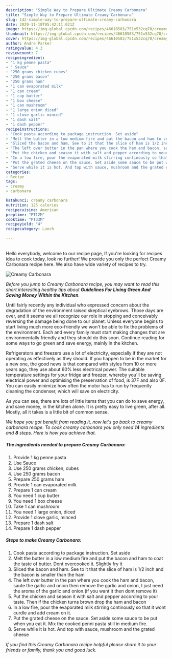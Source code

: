 ```yaml
---
description: "Simple Way to Prepare Ultimate Creamy Carbonara"
title: "Simple Way to Prepare Ultimate Creamy Carbonara"
slug: 142-simple-way-to-prepare-ultimate-creamy-carbonara
date: 2020-11-18T05:42:11.021Z
image: https://img-global.cpcdn.com/recipes/46610583/751x532cq70/creamy-carbonara-recipe-main-photo.jpg
thumbnail: https://img-global.cpcdn.com/recipes/46610583/751x532cq70/creamy-carbonara-recipe-main-photo.jpg
cover: https://img-global.cpcdn.com/recipes/46610583/751x532cq70/creamy-carbonara-recipe-main-photo.jpg
author: Andre Parker
ratingvalue: 4.3
reviewcount: 7
recipeingredient:
- "1 kg penne pasta"
- " Sauce"
- "250 grams chicken cubes"
- "250 grams bacon"
- "250 grams ham"
- "1 can evaporated milk"
- "1 can cream"
- "1 cup butter"
- "1 box cheese"
- "1 can mushroom"
- "1 large onion diced"
- "1 clove garlic minced"
- "1 dash salt"
- "1 dash pepper"
recipeinstructions:
- "Cook pasta according to package instruction. Set aside"
- "Melt the butter in a low medium fire and put the bacon and ham to coat the taste of butter. Dont overcooked it. Slightly fry it"
- "Sliced the bacon and ham. See to it that the slice of ham is 1/2 inch and the bacon is smaller than the ham"
- "The left over butter in the pan where you cook the ham and bacon, saute the garlic and onion then remove the garlic and onion, I just need the aroma of the garlic and onion.(if you want it then dont remove it)"
- "Put the chicken and season it with salt and pepper according to your taste. Then if the chicken turns brown drop the ham and bacon"
- "In a low fire, pour the evaporated milk stirring continously so that it wont curdle and add cream on it."
- "Put the grated cheese on the sauce. Set aside some sauce to be put when you eat it. Mix the cooked penni pasta still in medium fire."
- "Serve while it is hot. And top with sauce, mushroom and the grated cheese"
categories:
- Recipe
tags:
- creamy
- carbonara

katakunci: creamy carbonara 
nutrition: 125 calories
recipecuisine: American
preptime: "PT12M"
cooktime: "PT33M"
recipeyield: "4"
recipecategory: Lunch

---
```

<br>
Hello everybody, welcome to our recipe page, If you're looking for recipes idea to cook today, look no further! We provide you only the perfect Creamy Carbonara recipe here. We also have wide variety of recipes to try.
<br>


![Creamy Carbonara](https://img-global.cpcdn.com/recipes/46610583/751x532cq70/creamy-carbonara-recipe-main-photo.jpg)

<i>Before you jump to Creamy Carbonara recipe, you may want to read this short interesting healthy tips about 
<strong>Guidelines For Living Green And Saving Money Within the Kitchen</strong>.</i>
</br>

Until fairly recently any individual who expressed concern about the degradation of the environment raised skeptical eyebrows. Those days are over, and it seems we all recognize our role in stopping and conceivably reversing the damage being done to our planet. Unless everyone begins to start living much more eco-friendly we won't be able to fix the problems of the environment. Each and every family must start making changes that are environmentally friendly and they should do this soon. Continue reading for some ways to go green and save energy, mainly in the kitchen.

Refrigerators and freezers use a lot of electricity, especially if they are not operating as effectively as they should. If you happen to be in the market for a new one, the good news is that compared with styles from 10 or more years ago, they use about 60% less electrical power. The suitable temperature settings for your fridge and freezer, whereby you'll be saving electrical power and optimising the preservation of food, is 37F and also 0F. You can easily minimize how often the motor has to run by frequently cleaning the condenser, which will save on electricity.

As you can see, there are lots of little items that you can do to save energy, and save money, in the kitchen alone. It is pretty easy to live green, after all. Mostly, all it takes is a little bit of common sense.


<i>We hope you got benefit from reading it, now let's go back to creamy carbonara recipe. To cook creamy carbonara you only need <strong>14</strong> ingredients and <strong>8</strong> steps. Here is how you achieve that.
</i>

##### The ingredients needed to prepare Creamy Carbonara:

1. Provide 1 kg penne pasta
1. Use  Sauce
1. Use 250 grams chicken, cubes
1. Use 250 grams bacon
1. Prepare 250 grams ham
1. Provide 1 can evaporated milk
1. Prepare 1 can cream
1. You need 1 cup butter
1. You need 1 box cheese
1. Take 1 can mushroom
1. You need 1 large onion, diced
1. Provide 1 clove garlic, minced
1. Prepare 1 dash salt
1. Prepare 1 dash pepper


##### Steps to make Creamy Carbonara:

1. Cook pasta according to package instruction. Set aside
1. Melt the butter in a low medium fire and put the bacon and ham to coat the taste of butter. Dont overcooked it. Slightly fry it
1. Sliced the bacon and ham. See to it that the slice of ham is 1/2 inch and the bacon is smaller than the ham
1. The left over butter in the pan where you cook the ham and bacon, saute the garlic and onion then remove the garlic and onion, I just need the aroma of the garlic and onion.(if you want it then dont remove it)
1. Put the chicken and season it with salt and pepper according to your taste. Then if the chicken turns brown drop the ham and bacon
1. In a low fire, pour the evaporated milk stirring continously so that it wont curdle and add cream on it.
1. Put the grated cheese on the sauce. Set aside some sauce to be put when you eat it. Mix the cooked penni pasta still in medium fire.
1. Serve while it is hot. And top with sauce, mushroom and the grated cheese


<i>If you find this Creamy Carbonara recipe helpful please share it to your friends or family, thank you and good luck.</i>
